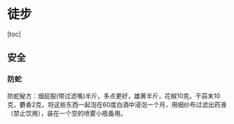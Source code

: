 # 徒步

[toc]

## 安全

### 防蛇

防蛇秘方：烟屁股(带过滤嘴)半斤，多点更好，雄黄半斤，花椒10克，干蒜末10克，麝香2克，将这些东西一起泡在60度白酒中浸泡一个月，用细纱布过滤出药液（禁止饮用），装在一个空的喷雾小瓶备用。
